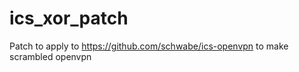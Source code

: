 ics_xor_patch
=============

Patch to apply to https://github.com/schwabe/ics-openvpn
to make scrambled openvpn  
